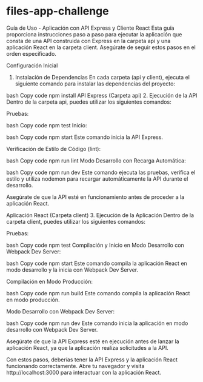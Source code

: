 # files-app-challenge

Guía de Uso - Aplicación con API Express y Cliente React
Esta guía proporciona instrucciones paso a paso para ejecutar la aplicación que consta de una API construida con Express en la carpeta api y una aplicación React en la carpeta client. Asegúrate de seguir estos pasos en el orden especificado.

Configuración Inicial

1. Instalación de Dependencias
   En cada carpeta (api y client), ejecuta el siguiente comando para instalar las dependencias del proyecto:

bash
Copy code
npm install
API Express (Carpeta api) 2. Ejecución de la API
Dentro de la carpeta api, puedes utilizar los siguientes comandos:

Pruebas:

bash
Copy code
npm test
Inicio:

bash
Copy code
npm start
Este comando inicia la API Express.

Verificación de Estilo de Código (lint):

bash
Copy code
npm run lint
Modo Desarrollo con Recarga Automática:

bash
Copy code
npm run dev
Este comando ejecuta las pruebas, verifica el estilo y utiliza nodemon para recargar automáticamente la API durante el desarrollo.

Asegúrate de que la API esté en funcionamiento antes de proceder a la aplicación React.

Aplicación React (Carpeta client) 3. Ejecución de la Aplicación
Dentro de la carpeta client, puedes utilizar los siguientes comandos:

Pruebas:

bash
Copy code
npm test
Compilación y Inicio en Modo Desarrollo con Webpack Dev Server:

bash
Copy code
npm start
Este comando compila la aplicación React en modo desarrollo y la inicia con Webpack Dev Server.

Compilación en Modo Producción:

bash
Copy code
npm run build
Este comando compila la aplicación React en modo producción.

Modo Desarrollo con Webpack Dev Server:

bash
Copy code
npm run dev
Este comando inicia la aplicación en modo desarrollo con Webpack Dev Server.

Asegúrate de que la API Express esté en ejecución antes de lanzar la aplicación React, ya que la aplicación realiza solicitudes a la API.

Con estos pasos, deberías tener la API Express y la aplicación React funcionando correctamente. Abre tu navegador y visita http://localhost:3000 para interactuar con la aplicación React.

